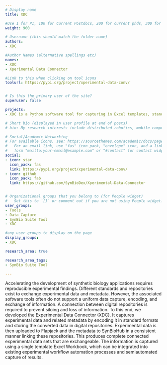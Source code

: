 ```yaml
---
# Display name
title: XDC

#Use 1 for PI, 100 for Current Postdocs, 200 for current phds, 300 for current masters, 400 for current undergrads, 800 for alum postdocs, 810 for alum phds, 820 for alum masters, and 830 for alum undergrads, 900 for tools, 1000 for projects, 900 for tools, 1000 for projects
weight: 900

# Username (this should match the folder name)
authors:
- XDC

#Author Names (alternative spellings etc)
names:
- XDC
- Xperimental Data Connector

#Link to this when clicking on tool icons
toolurl: https://pypi.org/project/xperimental-data-conv/


# Is this the primary user of the site?
superuser: false

projects:
- XDC is a Python software tool for capturing in Excel templates, standardizing in SBOL and uploading to the virtual repositories of metadata SynBioHub and experimental data Flapjack.

# Short bio (displayed in user profile at end of posts)
# bio: My research interests include distributed robotics, mobile computing and programmable matter.

# Social/Academic Networking
# For available icons, see: https://sourcethemes.com/academic/docs/page-builder/#icons
#   For an email link, use "fas" icon pack, "envelope" icon, and a link in the
#   form "mailto:your-email@example.com" or "#contact" for contact widget.
social:
- icon: star
  icon_pack: fas
  link: https://pypi.org/project/xperimental-data-conv/
- icon: github
  icon_pack: fab
  link: https://github.com/SynBioDex/Xperimental-Data-Connector


# Organizational groups that you belong to (for People widget)
#   Set this to `[]` or comment out if you are not using People widget.
user_groups:
- Tools
- Data Capture
- SynBio Suite Tool
- XDC

#any user groups to display on the page
display_groups:
- XDC

research_area: true

research_area_tags:
- SynBio Suite Tool

---
```


Accelerating the development of synthetic biology applications requires reproducible experimental findings. Different standards and repositories exist to exchange experimental data and metadata. However, the associated software tools often do not support a uniform data capture, encoding, and exchange of information. A connection between digital repositories is required to prevent siloing and loss of information. To this end, we developed the Experimental Data Connector (XDC). It captures experimental data and related metadata by encoding it in standard formats and storing the converted data in digital repositories. Experimental data is then uploaded to Flapjack and the metadata to SynBioHub in a consistent manner linking these repositories. This produces complete connected experimental data sets that are exchangeable. The information is captured using a single template Excel Workbook, which can be integrated into existing experimental workflow automation processes and semiautomated capture of results.
